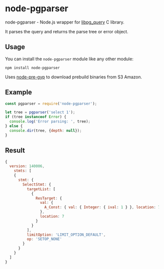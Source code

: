 # node-pgparser
node-pgparser - Node.js wrapper for [libpg_query](https://github.com/lfittl/libpg_query) C library.

It parses the query and returns the parse tree or error object.

## Usage

You can install the `node-pgparser` module like any other module:

```
npm install node-pgparser
```

Uses [node-pre-gyp](https://www.npmjs.com/package/@mapbox/node-pre-gyp) to download prebuild binaries from S3 Amazon.

## Example

```js
const pgparser = require('node-pgparser');

let tree = pgparser('select 1');
if (tree instanceof Error) {
  console.log('Error parsing: ', tree);
} else {
  console.dir(tree, {depth: null});
}
```

## Result
```js
{
  version: 140006,
    stmts: [
    {
      stmt: {
        SelectStmt: {
          targetList: [
            {
              ResTarget: {
                val: {
                  A_Const: { val: { Integer: { ival: 1 } }, location: 7 }
                },
                location: 7
              }
            }
          ],
          limitOption: 'LIMIT_OPTION_DEFAULT',
          op: 'SETOP_NONE'
        }
      }
    }
  ]
}
```
